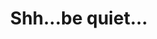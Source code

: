 ---
title: Shh...be quiet...
description:
category: NSFW
price: 
images: 
    - /assets/img/available/bequiet.jpg
---